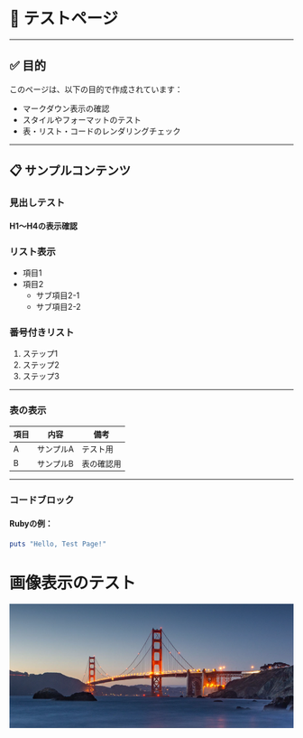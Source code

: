 # 🧪 テストページ

---

## ✅ 目的

このページは、以下の目的で作成されています：

- マークダウン表示の確認
- スタイルやフォーマットのテスト
- 表・リスト・コードのレンダリングチェック

---

## 📋 サンプルコンテンツ

### 見出しテスト

#### H1〜H4の表示確認

### リスト表示

- 項目1
- 項目2
    - サブ項目2-1
    - サブ項目2-2

### 番号付きリスト

1. ステップ1
2. ステップ2
3. ステップ3

---

### 表の表示

| 項目 | 内容       | 備考           |
|------|------------|----------------|
| A    | サンプルA  | テスト用       |
| B    | サンプルB  | 表の確認用     |

---

### コードブロック

#### Rubyの例：

```ruby {.copy}
puts "Hello, Test Page!"
```

# 画像表示のテスト
![テスト画像](images/test_1.png)

